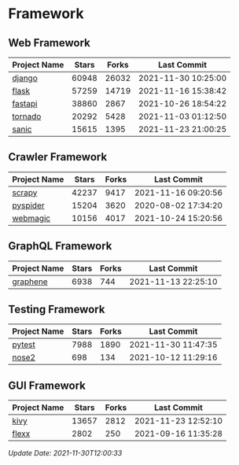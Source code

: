 # Framework

## Web Framework
| Project Name | Stars | Forks | Last Commit |
| ------------ | ----- | ----- | ----------- |
| [django](https://github.com/django/django) | 60948 | 26032 | 2021-11-30 10:25:00 |
| [flask](https://github.com/pallets/flask) | 57259 | 14719 | 2021-11-16 15:38:42 |
| [fastapi](https://github.com/tiangolo/fastapi) | 38860 | 2867 | 2021-10-26 18:54:22 |
| [tornado](https://github.com/tornadoweb/tornado) | 20292 | 5428 | 2021-11-03 01:12:50 |
| [sanic](https://github.com/sanic-org/sanic) | 15615 | 1395 | 2021-11-23 21:00:25 |

## Crawler Framework
| Project Name | Stars | Forks | Last Commit |
| ------------ | ----- | ----- | ----------- |
| [scrapy](https://github.com/scrapy/scrapy) | 42237 | 9417 | 2021-11-16 09:20:56 |
| [pyspider](https://github.com/binux/pyspider) | 15204 | 3620 | 2020-08-02 17:34:20 |
| [webmagic](https://github.com/code4craft/webmagic) | 10156 | 4017 | 2021-10-24 15:20:56 |

## GraphQL Framework
| Project Name | Stars | Forks | Last Commit |
| ------------ | ----- | ----- | ----------- |
| [graphene](https://github.com/graphql-python/graphene) | 6938 | 744 | 2021-11-13 22:25:10 |

## Testing Framework
| Project Name | Stars | Forks | Last Commit |
| ------------ | ----- | ----- | ----------- |
| [pytest](https://github.com/pytest-dev/pytest) | 7988 | 1890 | 2021-11-30 11:47:35 |
| [nose2](https://github.com/nose-devs/nose2) | 698 | 134 | 2021-10-12 11:29:16 |

## GUI Framework
| Project Name | Stars | Forks | Last Commit |
| ------------ | ----- | ----- | ----------- |
| [kivy](https://github.com/kivy/kivy) | 13657 | 2812 | 2021-11-23 12:52:10 |
| [flexx](https://github.com/flexxui/flexx) | 2802 | 250 | 2021-09-16 11:35:28 |

*Update Date: 2021-11-30T12:00:33*